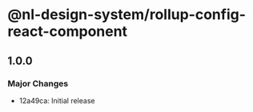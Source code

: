 # @nl-design-system/rollup-config-react-component

## 1.0.0

### Major Changes

- 12a49ca: Initial release
